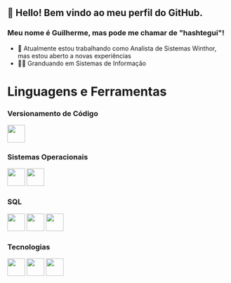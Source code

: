 ## 👋 Hello! Bem vindo ao meu perfil do GitHub.
### Meu nome é Guilherme, mas pode me chamar de "hashtegui"!


- 🔭 Atualmente estou trabalhando como Analista de Sistemas Winthor, mas estou aberto a novas experiências
- :man_student: Granduando em Sistemas de Informação

# Linguagens e Ferramentas

### Versionamento de Código

<img src="https://cdn.jsdelivr.net/gh/devicons/devicon/icons/git/git-original.svg" witdh=40 height=40/>

### Sistemas Operacionais

<img src="https://cdn.jsdelivr.net/gh/devicons/devicon/icons/linux/linux-original.svg" witdh=40 height=40/>     <img src="https://cdn.jsdelivr.net/gh/devicons/devicon/icons/windows8/windows8-original.svg" witdh=40 height=40 />


### SQL

<img src="https://cdn.jsdelivr.net/gh/devicons/devicon/icons/oracle/oracle-original.svg" witdh=40 height=40/>    <img src="https://cdn.jsdelivr.net/gh/devicons/devicon/icons/mysql/mysql-original-wordmark.svg" witdh=40 height=40 />    <img src="https://cdn.jsdelivr.net/gh/devicons/devicon/icons/postgresql/postgresql-original-wordmark.svg" witdh=40 height=40 />

### Tecnologias

<img src="https://cdn.jsdelivr.net/gh/devicons/devicon/icons/python/python-original.svg" witdh=40 height=40 />     <img src="https://cdn.jsdelivr.net/gh/devicons/devicon/icons/java/java-original.svg" witdh=40 height=40/>    <img src="https://cdn.jsdelivr.net/gh/devicons/devicon/icons/javascript/javascript-original.svg" witdh=40 height=40 />





